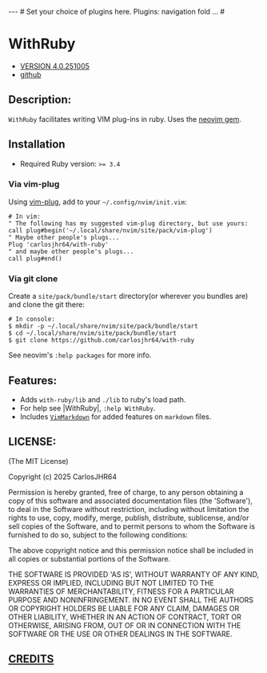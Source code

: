 --- # Set your choice of plugins here.
Plugins: navigation fold
... #

# WithRuby

* [VERSION 4.0.251005](https://github.com/carlosjhr64/with-ruby/releases)
* [github](https://github.com/carlosjhr64/with-ruby)

## Description:

`WithRuby` facilitates writing VIM plug-ins in ruby.
Uses the [neovim gem](https://github.com/neovim/neovim-ruby).

## Installation

* Required Ruby version: `>= 3.4`

### Via vim-plug

Using [vim-plug](https://github.com/junegunn/vim-plug),
add to your `~/.config/nvim/init.vim`:
```vim
# In vim:
" The following has my suggested vim-plug directory, but use yours:
call plug#begin('~/.local/share/nvim/site/pack/vim-plug')
" Maybe other people's plugs...
Plug 'carlosjhr64/with-ruby'
" and maybe other people's plugs...
call plug#end()
```
### Via git clone

Create a `site/pack/bundle/start` directory(or wherever you bundles are) and clone the git there:
```console
# In console:
$ mkdir -p ~/.local/share/nvim/site/pack/bundle/start
$ cd ~/.local/share/nvim/site/pack/bundle/start
$ git clone https://github.com/carlosjhr64/with-ruby
```
See neovim's `:help packages` for more info.

## Features:

* Adds `with-ruby/lib` and `./lib` to ruby's load path.
* For help see |WithRuby|, `:help WithRuby`.
* Includes [`VimMarkdown`](VIM_MARKDOWN.md) for added features on `markdown` files.

## LICENSE:

(The MIT License)

Copyright (c) 2025 CarlosJHR64

Permission is hereby granted, free of charge, to any person obtaining
a copy of this software and associated documentation files (the
'Software'), to deal in the Software without restriction, including
without limitation the rights to use, copy, modify, merge, publish,
distribute, sublicense, and/or sell copies of the Software, and to
permit persons to whom the Software is furnished to do so, subject to
the following conditions:

The above copyright notice and this permission notice shall be
included in all copies or substantial portions of the Software.

THE SOFTWARE IS PROVIDED 'AS IS', WITHOUT WARRANTY OF ANY KIND,
EXPRESS OR IMPLIED, INCLUDING BUT NOT LIMITED TO THE WARRANTIES OF
MERCHANTABILITY, FITNESS FOR A PARTICULAR PURPOSE AND NONINFRINGEMENT.
IN NO EVENT SHALL THE AUTHORS OR COPYRIGHT HOLDERS BE LIABLE FOR ANY
CLAIM, DAMAGES OR OTHER LIABILITY, WHETHER IN AN ACTION OF CONTRACT,
TORT OR OTHERWISE, ARISING FROM, OUT OF OR IN CONNECTION WITH THE
SOFTWARE OR THE USE OR OTHER DEALINGS IN THE SOFTWARE.

## [CREDITS](CREDITS.md)
